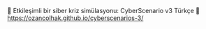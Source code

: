🚨 Etkileşimli bir siber kriz simülasyonu: CyberScenario v3 Türkçe 📌 
https://ozancolhak.github.io/cyberscenarios-3/
